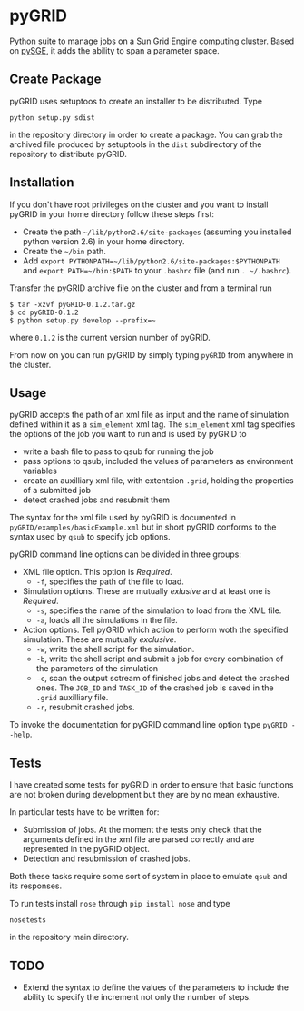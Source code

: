 pyGRID
======

Python suite to manage jobs on a Sun Grid Engine computing cluster. Based on [pySGE](https://github.com/jiahao/PySGE), it adds the ability to span a parameter space.

Create Package
---------------------

pyGRID uses setuptoos to create an installer to be distributed. Type
```
python setup.py sdist
```
in the repository directory in order to create a package. You can grab the archived file produced by setuptools in the `dist` subdirectory of the repository to distribute pyGRID.

Installation
---------------

If you don't have root privileges on the cluster and you want to install pyGRID in your home directory follow these steps first:
* Create the path `~/lib/python2.6/site-packages` (assuming you installed python version 2.6) in your home directory.
* Create the `~/bin` path.
* Add `export PYTHONPATH=~/lib/python2.6/site-packages:$PYTHONPATH` and `export PATH=~/bin:$PATH` to your `.bashrc` file (and run `. ~/.bashrc`).

Transfer the pyGRID archive file on the cluster and from a terminal run
```
$ tar -xzvf pyGRID-0.1.2.tar.gz
$ cd pyGRID-0.1.2
$ python setup.py develop --prefix=~
```
where `0.1.2` is the current version number of pyGRID.

From now on you can run pyGRID by simply typing `pyGRID` from anywhere in the cluster.

Usage
-----

pyGRID accepts the path of an xml file as input and the name of simulation defined within it as a `sim_element` xml tag. The `sim_element` xml tag specifies the options of the job you want to run and is used by pyGRID to 
* write a bash file to pass to qsub for running the job
* pass options to qsub, included the values of parameters as environment variables
* create an auxilliary xml file, with extentsion `.grid`, holding the properties of a submitted job
* detect crashed jobs and resubmit them

The syntax for the xml file used by pyGRID is documented in `pyGRID/examples/basicExample.xml` but in short pyGRID conforms to the syntax used by `qsub` to specify job options.

pyGRID command line options can be divided in three groups:
* XML file option. This option is *Required*.
    * `-f`, specifies the path of the file to load.
* Simulation options. These are mutually *exlusive* and at least one is *Required*.
    * `-s`, specifies the name of the simulation to load from the XML file.
    * `-a`, loads all the simulations in the file.
* Action options. Tell pyGRID which action to perform woth the specified simulation. These are mutually *exclusive*.
    * `-w`, write the shell script for the simulation. 
    * `-b`, write the shell script and submit a job for every combination of the parameters of the simulation
    * `-c`, scan the output sctream of finished jobs and detect the crashed ones. The `JOB_ID` and `TASK_ID` of the crashed job is saved in the `.grid` auxilliary file.    
    * `-r`, resubmit crashed jobs.
    
To invoke the documentation for pyGRID command line option type `pyGRID --help`. 

Tests
-----

I have created some tests for pyGRID in order to ensure that basic functions are not broken during development but they are by no mean exhaustive.

In particular tests have to be written for:
* Submission of jobs. At the moment the tests only check that the arguments defined in the xml file are parsed correctly and are represented in the pyGRID object.
* Detection and resubmission of crashed jobs.

Both these tasks require some sort of system in place to emulate `qsub` and its responses.

To run tests install `nose` through `pip install nose` and type
```
nosetests
```
in the repository main directory.

TODO
----

* Extend the syntax to define the values of the parameters to include the ability to specify the increment not only the number of steps.

